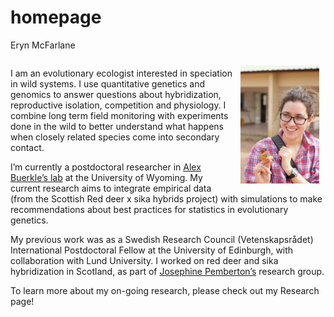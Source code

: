 homepage
================
Eryn McFarlane

<div style= "float:right;position: relative; -80px;">

<img src="images/Eryn_cotedivoire.jpg" width="25%" style="float:right; padding:10px" />

I am an evolutionary ecologist interested in speciation in wild systems.
I use quantitative genetics and genomics to answer questions about
hybridization, reproductive isolation, competition and physiology. I
combine long term field monitoring with experiments done in the wild to
better understand what happens when closely related species come into
secondary contact.

I’m currently a postdoctoral researcher in [Alex Buerkle’s
lab](http://www.uwyo.edu/buerkle/) at the University of Wyoming. My
current research aims to integrate empirical data (from the Scottish Red
deer x sika hybrids project) with simulations to make recommendations
about best practices for statistics in evolutionary genetics.

My previous work was as a Swedish Research Council (Vetenskapsrådet)
International Postdoctoral Fellow at the University of Edinburgh, with
collaboration with Lund University. I worked on red deer and sika
hybridization in Scotland, as part of [Josephine
Pemberton’s](https://pemberton.bio.ed.ac.uk/home) research group.

To learn more about my on-going research, please check out my Research
page!
